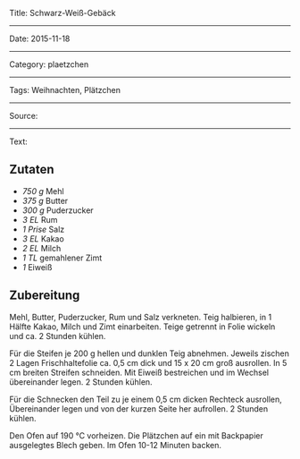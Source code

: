 Title: Schwarz-Weiß-Gebäck

----

Date: 2015-11-18

----

Category: plaetzchen

----

Tags: Weihnachten, Plätzchen

----

Source: 

----

Text: 

## Zutaten
- *750 g*  Mehl
- *375 g*  Butter
- *300 g*  Puderzucker
- *3 EL*  Rum
- *1 Prise*  Salz
- *3 EL*  Kakao
- *2 EL*  Milch
- *1 TL*  gemahlener Zimt
- *1*  Eiweiß

## Zubereitung
Mehl, Butter, Puderzucker, Rum und Salz verkneten. Teig halbieren, in 1 Hälfte Kakao, Milch und Zimt einarbeiten. Teige getrennt in Folie wickeln und ca. 2 Stunden kühlen. 

Für die Steifen je 200 g hellen und dunklen Teig abnehmen. Jeweils zischen 2 Lagen Frischhaltefolie ca. 0,5 cm dick und 15 x 20 cm groß ausrollen. In 5 cm breiten Streifen schneiden. Mit Eiweiß bestreichen und im Wechsel übereinander legen. 2 Stunden kühlen. 

Für die Schnecken den Teil zu je einem 0,5 cm dicken Rechteck ausrollen, Übereinander legen und von der kurzen Seite her aufrollen. 2 Stunden kühlen. 

Den Ofen auf 190 °C vorheizen. Die Plätzchen auf ein mit Backpapier ausgelegtes Blech geben. Im Ofen 10-12 Minuten backen.